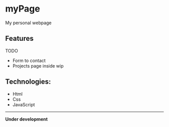 # myPage  
My personal webpage

## Features
TODO
- Form to contact
- Projects page inside wip

## Technologies:

- Html
- Css 
- JavaScript
----

**Under development**

